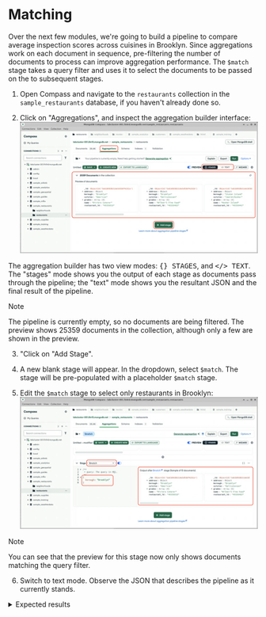 # Matching

Over the next few modules, we're going to build a pipeline to compare average inspection scores across cuisines in Brooklyn. Since aggregations work on each document in sequence, pre-filtering the number of documents to process can improve aggregation performance. The `$match` stage takes a query filter and uses it to select the documents to be passed on the to subsequent stages. 

1. Open Compass and navigate to the `restaurants` collection in the `sample_restaurants` database, if you haven't already done so.

2. Click on "Aggregations", and inspect the aggregation builder interface:
  ![Compass showing the aggregations screen](images/compass-aggregatons.png)

  The aggregation builder has two view modes: <kbd>{} STAGES</kbd>, and <kbd>&lt;/&gt; TEXT</kbd>. The "stages" mode shows you the output of each stage as documents pass through the pipeline; the "text" mode shows you the resultant JSON and the final result of the pipeline.

  > [!NOTE]
  > The pipeline is currently empty, so no documents are being filtered. The preview shows 25359 documents in the collection, although only a few are shown in the preview.

3. "Click on "Add Stage".

4. A new blank stage will appear. In the dropdown, select `$match`. The stage will be pre-populated with a placeholder `$match` stage.

5. Edit the `$match` stage to select only restaurants in Brooklyn:
  ![Compass showing a match stage](images/compass-match.png)

  > [!NOTE]
  > You can see that the preview for this stage now only shows documents matching the query filter.

6. Switch to text mode. Observe the JSON that describes the pipeline as it currently stands.
  <details>
  <summary>Expected results</summary>

  ```js
  [
    {
      $match:
        /**
         * query: The query in MQL.
        */
        {
          borough: "Brooklyn"
        }
    }
  ]
  ```

When you are done, switch back to "stages" mode and proceed to the next lab.
